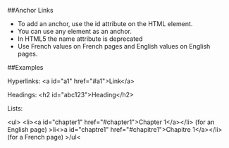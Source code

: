 ##Anchor Links 

- To add an anchor, use the id attribute on the HTML element. 
- You can use any element as an anchor.
- In HTML5 the name attribute is deprecated
- Use French values on French pages and English values on English pages. 

##Examples

Hyperlinks: &lt;a id="a1" href="#a1"&gt;Link&lt;/a&gt;

Headings: &lt;h2 id="abc123"&gt;Heading&lt;/h2&gt;

Lists: 

&lt;ul&gt;
&lt;li&gt;&lt;a id="chapter1" href="#chapter1"&gt;Chapter 1&lt;/a&gt;&lt;/li&gt; (for an English page) 
&gt;li&lt;&gt;a id="chaptre1" href="#chapitre1"&gt;Chapitre 1&lt;/a&gt;&lt;/li&gt; (for a French page)
&gt;/ul&lt;
